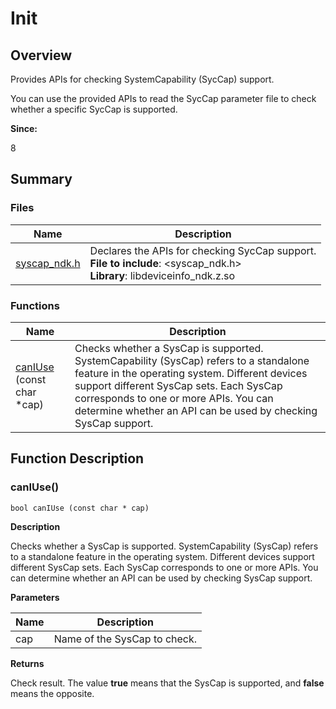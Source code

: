 # Init


## Overview

Provides APIs for checking SystemCapability (SycCap) support.

You can use the provided APIs to read the SycCap parameter file to check whether a specific SycCap is supported.

**Since:**

8


## Summary


### Files

| Name| Description|
| -------- | -------- |
| [syscap_ndk.h](syscap__ndk_8h.md) | Declares the APIs for checking SycCap support.<br>**File to include**: <syscap_ndk.h><br>**Library**: libdeviceinfo_ndk.z.so|


### Functions

| Name| Description|
| -------- | -------- |
| [canIUse](#caniuse) (const char \*cap) | Checks whether a SysCap is supported. SystemCapability (SysCap) refers to a standalone feature in the operating system. Different devices support different SysCap sets. Each SysCap corresponds to one or more APIs. You can determine whether an API can be used by checking SysCap support.|


## Function Description


### canIUse()


```
bool canIUse (const char * cap)
```

**Description**

Checks whether a SysCap is supported. SystemCapability (SysCap) refers to a standalone feature in the operating system. Different devices support different SysCap sets. Each SysCap corresponds to one or more APIs. You can determine whether an API can be used by checking SysCap support.

**Parameters**

| Name| Description|
| -------- | -------- |
| cap | Name of the SysCap to check.|

**Returns**

Check result. The value **true** means that the SysCap is supported, and **false** means the opposite.
